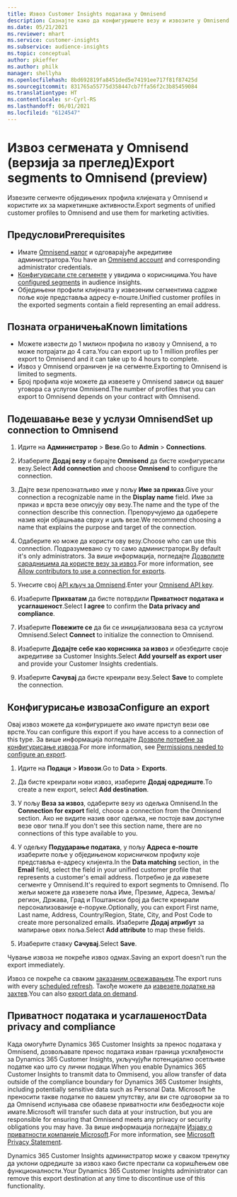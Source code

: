 ```yaml
---
title: Извоз Customer Insights података у Omnisend
description: Сазнајте како да конфигуришете везу и извозите у Omnisend.
ms.date: 05/21/2021
ms.reviewer: mhart
ms.service: customer-insights
ms.subservice: audience-insights
ms.topic: conceptual
author: pkieffer
ms.author: philk
manager: shellyha
ms.openlocfilehash: 8bd692819fa8451ded5e74191ee717f81f87425d
ms.sourcegitcommit: 831765a55775d358447cb7ffa56f2c3b85459084
ms.translationtype: HT
ms.contentlocale: sr-Cyrl-RS
ms.lasthandoff: 06/01/2021
ms.locfileid: "6124547"
---
```

# <a name="export-segments-to-omnisend-preview"></a><span data-ttu-id="ec12b-103">Извоз сегмената у Omnisend (верзија за преглед)</span><span class="sxs-lookup"><span data-stu-id="ec12b-103">Export segments to Omnisend (preview)</span></span>

<span data-ttu-id="ec12b-104">Извезите сегменте обједињених профила клијената у Omnisend и користите их за маркетиншке активности.</span><span class="sxs-lookup"><span data-stu-id="ec12b-104">Export segments of unified customer profiles to Omnisend and use them for marketing activities.</span></span>

## <a name="prerequisites"></a><span data-ttu-id="ec12b-105">Предуслови</span><span class="sxs-lookup"><span data-stu-id="ec12b-105">Prerequisites</span></span>

-   <span data-ttu-id="ec12b-106">Имате [Omnisend налог](https://www.omnisend.com/) и одговарајуће акредитиве администратора.</span><span class="sxs-lookup"><span data-stu-id="ec12b-106">You have an [Omnisend account](https://www.omnisend.com/) and corresponding administrator credentials.</span></span>
-   <span data-ttu-id="ec12b-107">[Конфигурисали сте сегменте](segments.md) у увидима о корисницима.</span><span class="sxs-lookup"><span data-stu-id="ec12b-107">You have [configured segments](segments.md) in audience insights.</span></span>
-   <span data-ttu-id="ec12b-108">Обједињени профили клијената у извезеним сегментима садрже поље које представља адресу е-поште.</span><span class="sxs-lookup"><span data-stu-id="ec12b-108">Unified customer profiles in the exported segments contain a field representing an email address.</span></span>

## <a name="known-limitations"></a><span data-ttu-id="ec12b-109">Позната ограничења</span><span class="sxs-lookup"><span data-stu-id="ec12b-109">Known limitations</span></span>

- <span data-ttu-id="ec12b-110">Можете извести до 1 милион профила по извозу у Omnisend, а то може потрајати до 4 сата.</span><span class="sxs-lookup"><span data-stu-id="ec12b-110">You can export up to 1 million profiles per export to Omnisend and it can take up to 4 hours to complete.</span></span>
- <span data-ttu-id="ec12b-111">Извоз у Omnisend ограничен је на сегменте.</span><span class="sxs-lookup"><span data-stu-id="ec12b-111">Exporting to Omnisend is limited to segments.</span></span>
- <span data-ttu-id="ec12b-112">Број профила које можете да извезете у Omnisend зависи од вашег уговора са услугом Omnisend.</span><span class="sxs-lookup"><span data-stu-id="ec12b-112">The number of profiles that you can export to Omnisend depends on your contract with Omnisend.</span></span>

## <a name="set-up-connection-to-omnisend"></a><span data-ttu-id="ec12b-113">Подешавање везе у услузи Omnisend</span><span class="sxs-lookup"><span data-stu-id="ec12b-113">Set up connection to Omnisend</span></span>

1. <span data-ttu-id="ec12b-114">Идите на **Администратор** > **Везе**.</span><span class="sxs-lookup"><span data-stu-id="ec12b-114">Go to **Admin** > **Connections**.</span></span>

1. <span data-ttu-id="ec12b-115">Изаберите **Додај везу** и бирајте **Omnisend** да бисте конфигурисали везу.</span><span class="sxs-lookup"><span data-stu-id="ec12b-115">Select **Add connection** and choose **Omnisend** to configure the connection.</span></span>

1. <span data-ttu-id="ec12b-116">Дајте вези препознатљиво име у пољу **Име за приказ**.</span><span class="sxs-lookup"><span data-stu-id="ec12b-116">Give your connection a recognizable name in the **Display name** field.</span></span> <span data-ttu-id="ec12b-117">Име за приказ и врста везе описују ову везу.</span><span class="sxs-lookup"><span data-stu-id="ec12b-117">The name and the type of the connection describe this connection.</span></span> <span data-ttu-id="ec12b-118">Препоручујемо да одаберете назив који објашњава сврху и циљ везе.</span><span class="sxs-lookup"><span data-stu-id="ec12b-118">We recommend choosing a name that explains the purpose and target of the connection.</span></span>

1. <span data-ttu-id="ec12b-119">Одаберите ко може да користи ову везу.</span><span class="sxs-lookup"><span data-stu-id="ec12b-119">Choose who can use this connection.</span></span> <span data-ttu-id="ec12b-120">Подразумевано су то само администратори.</span><span class="sxs-lookup"><span data-stu-id="ec12b-120">By default it's only administrators.</span></span> <span data-ttu-id="ec12b-121">За више информација, погледајте [Дозволите сарадницима да користе везу за извоз](connections.md#allow-contributors-to-use-a-connection-for-exports).</span><span class="sxs-lookup"><span data-stu-id="ec12b-121">For more information, see [Allow contributors to use a connection for exports](connections.md#allow-contributors-to-use-a-connection-for-exports).</span></span>

1. <span data-ttu-id="ec12b-122">Унесите свој [API кључ за Omnisend](https://support.omnisend.com/en/articles/1061890-generating-api-key).</span><span class="sxs-lookup"><span data-stu-id="ec12b-122">Enter your [Omnisend API key](https://support.omnisend.com/en/articles/1061890-generating-api-key).</span></span>

1. <span data-ttu-id="ec12b-123">Изаберите **Прихватам** да бисте потврдили **Приватност података и усаглашеност**.</span><span class="sxs-lookup"><span data-stu-id="ec12b-123">Select **I agree** to confirm the **Data privacy and compliance**.</span></span>

1. <span data-ttu-id="ec12b-124">Изаберите **Повежите се** да би се иницијализовала веза са услугом Omnisend.</span><span class="sxs-lookup"><span data-stu-id="ec12b-124">Select **Connect** to initialize the connection to Omnisend.</span></span>

1. <span data-ttu-id="ec12b-125">Изаберите **Додајте себе као корисника за извоз** и обезбедите своје акредитиве за Customer Insights.</span><span class="sxs-lookup"><span data-stu-id="ec12b-125">Select **Add yourself as export user** and provide your Customer Insights credentials.</span></span>

1. <span data-ttu-id="ec12b-126">Изаберите **Сачувај** да бисте креирали везу.</span><span class="sxs-lookup"><span data-stu-id="ec12b-126">Select **Save** to complete the connection.</span></span>

## <a name="configure-an-export"></a><span data-ttu-id="ec12b-127">Конфигурисање извоза</span><span class="sxs-lookup"><span data-stu-id="ec12b-127">Configure an export</span></span>

<span data-ttu-id="ec12b-128">Овај извоз можете да конфигуришете ако имате приступ вези ове врсте.</span><span class="sxs-lookup"><span data-stu-id="ec12b-128">You can configure this export if you have access to a connection of this type.</span></span> <span data-ttu-id="ec12b-129">За више информација погледајте [Дозволе потребне за конфигурисање извоза](export-destinations.md#set-up-a-new-export).</span><span class="sxs-lookup"><span data-stu-id="ec12b-129">For more information, see [Permissions needed to configure an export](export-destinations.md#set-up-a-new-export).</span></span>

1. <span data-ttu-id="ec12b-130">Идите на **Подаци** > **Извози**.</span><span class="sxs-lookup"><span data-stu-id="ec12b-130">Go to **Data** > **Exports**.</span></span>

1. <span data-ttu-id="ec12b-131">Да бисте креирали нови извоз, изаберите **Додај одредиште**.</span><span class="sxs-lookup"><span data-stu-id="ec12b-131">To create a new export, select **Add destination**.</span></span>

1. <span data-ttu-id="ec12b-132">У пољу **Веза за извоз**, одаберите везу из одељка Omnisend.</span><span class="sxs-lookup"><span data-stu-id="ec12b-132">In the **Connection for export** field, choose a connection from the Omnisend section.</span></span> <span data-ttu-id="ec12b-133">Ако не видите назив овог одељка, не постоје вам доступне везе овог типа.</span><span class="sxs-lookup"><span data-stu-id="ec12b-133">If you don't see this section name, there are no connections of this type available to you.</span></span>

1. <span data-ttu-id="ec12b-134">У одељку **Подударање података**, у пољу **Адреса е-поште** изаберите поље у обједињеном корисничком профилу које представља е-адресу клијента.</span><span class="sxs-lookup"><span data-stu-id="ec12b-134">In the **Data matching** section, in the **Email** field, select the field in your unified customer profile that represents a customer's email address.</span></span> <span data-ttu-id="ec12b-135">Потребно је да извезете сегменте у Omnisend.</span><span class="sxs-lookup"><span data-stu-id="ec12b-135">It's required to export segments to Omnisend.</span></span> <span data-ttu-id="ec12b-136">По жељи можете да извезете поља Име, Презиме, Адреса, Земља/регион, Држава, Град и Поштански број да бисте креирали персонализованије е-поруке.</span><span class="sxs-lookup"><span data-stu-id="ec12b-136">Optionally, you can export First name, Last name, Address, Country/Region, State, City, and Post Code to create more personalized emails.</span></span> <span data-ttu-id="ec12b-137">Изаберите **Додај атрибут** за мапирање ових поља.</span><span class="sxs-lookup"><span data-stu-id="ec12b-137">Select **Add attribute** to map these fields.</span></span>

1. <span data-ttu-id="ec12b-138">Изаберите ставку **Сачувај**.</span><span class="sxs-lookup"><span data-stu-id="ec12b-138">Select **Save**.</span></span>

<span data-ttu-id="ec12b-139">Чување извоза не покреће извоз одмах.</span><span class="sxs-lookup"><span data-stu-id="ec12b-139">Saving an export doesn't run the export immediately.</span></span>

<span data-ttu-id="ec12b-140">Извоз се покреће са сваким [заказаним освежавањем](system.md#schedule-tab).</span><span class="sxs-lookup"><span data-stu-id="ec12b-140">The export runs with every [scheduled refresh](system.md#schedule-tab).</span></span> <span data-ttu-id="ec12b-141">Такође можете да [извезете податке на захтев](export-destinations.md#run-exports-on-demand).</span><span class="sxs-lookup"><span data-stu-id="ec12b-141">You can also [export data on demand](export-destinations.md#run-exports-on-demand).</span></span> 


## <a name="data-privacy-and-compliance"></a><span data-ttu-id="ec12b-142">Приватност података и усаглашеност</span><span class="sxs-lookup"><span data-stu-id="ec12b-142">Data privacy and compliance</span></span>

<span data-ttu-id="ec12b-143">Када омогућите Dynamics 365 Customer Insights за пренос података у Omnisend, дозвољавате пренос података изван граница усклађености за Dynamics 365 Customer Insights, укључујући потенцијално осетљиве податке као што су лични подаци.</span><span class="sxs-lookup"><span data-stu-id="ec12b-143">When you enable Dynamics 365 Customer Insights to transmit data to Ommisend, you allow transfer of data outside of the compliance boundary for Dynamics 365 Customer Insights, including potentially sensitive data such as Personal Data.</span></span> <span data-ttu-id="ec12b-144">Microsoft ће преносити такве податке по вашем упутству, али ви сте одговорни за то да Omnisend испуњава све обавезе приватности или безбедности које имате.</span><span class="sxs-lookup"><span data-stu-id="ec12b-144">Microsoft will transfer such data at your instruction, but you are responsible for ensuring that Omnisend meets any privacy or security obligations you may have.</span></span> <span data-ttu-id="ec12b-145">За више информација погледајте [Изјаву о приватности компаније Microsoft](https://go.microsoft.com/fwlink/?linkid=396732).</span><span class="sxs-lookup"><span data-stu-id="ec12b-145">For more information, see [Microsoft Privacy Statement](https://go.microsoft.com/fwlink/?linkid=396732).</span></span>

<span data-ttu-id="ec12b-146">Dynamics 365 Customer Insights администратор може у сваком тренутку да уклони одредиште за извоз како бисте престали са коришћењем ове функционалности.</span><span class="sxs-lookup"><span data-stu-id="ec12b-146">Your Dynamics 365 Customer Insights administrator can remove this export destination at any time to discontinue use of this functionality.</span></span>
